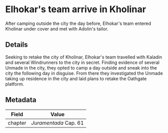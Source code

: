 # Elhokar's team arrive in Kholinar
After camping outside the city the day before, Elhokar's team entered Kholinar under cover and met with Adolin's tailor.

## Details
Seeking to retake the city of Kholinar, Elhokar's team travelled with Kaladin and several Windrunners to the city in secret. Finding evidence of several Unmade in the city, they opted to camp a day outside and sneak into the city the following day in disguise. From there they investigated the Unmade taking up residence in the city and laid plans to retake the Oathgate platform.

## Metadata
| Field | Value |
| ----- | ----- |
| chapter | *Juramentada* Cap. 61 |

